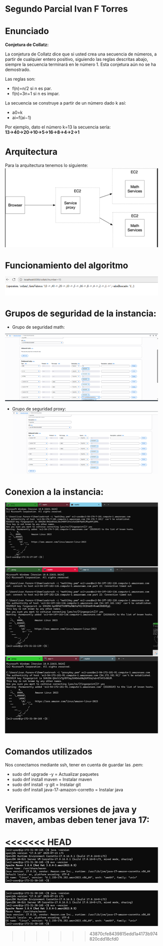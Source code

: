 # Segundo Parcial Ivan F Torres
# Enunciado
**Conjetura de Collatz:**

La conjetura de Collatz dice que si usted crea una secuencia de números, a partir de cualquier entero positivo, siguiendo las reglas descritas abajo, siempre la secuencia terminará en le número 1. Esta conjetura aún no se ha demostrado.
 
Las reglas son:
- f(n)=n/2 si n es par.
- f(n)=3n+1 si n es impar.

La secuencia se construye a partir de un número dado k así:
- a0=k
- ai=f(ai−1)

Por ejemplo, dato el número k=13 la secuencia sería:
**13→40→20→10→5→16→8→4→2→1**
# Arquitectura
Para la arquitectura tenemos lo siguiente:
![arquitectura](images/arquitectura.png)

# Funcionamiento del algoritmo
![funcionamiento](images/funcionamiento.png)

# Grupos de seguridad de la instancia:
- Grupo de seguridad math:

![funcionamiento](images/mathgroup.png)

- Grupo de seguridad proxy:
![funcionamiento](images/proxygroup.png)

# Conexion a la instancia:

![conexion](images/1.png)
![conexion](images/2.png)
![conexion](images/3.png)

# Comandos utilizados
Nos conectamos mediante ssh, tener en cuenta de guardar las .pem:

- sudo dnf upgrade -y = Actualizar paquetes
- sudo dnf install maven = Instalar maven
- sudo dnf install -y git = Instalar git
- sudo dnf install java-17-amazon-corretto = Instalar java

# Verificamos versiones de java y maven, ambas deben tener java 17:
<<<<<<< HEAD
![conexion](images/versiones.png)
=======
![conexion](images/versiones.png)
>>>>>>> 43870cfe8439815edd1a4173b974820cdd18cfd0
